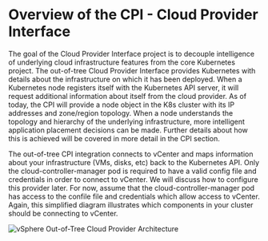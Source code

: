 # Overview of the CPI - Cloud Provider Interface

The goal of the Cloud Provider Interface project is to decouple intelligence of underlying cloud infrastructure features from the core Kubernetes project. The out-of-tree Cloud Provider Interface provides Kubernetes with details about the infrastructure on which it has been deployed. When a Kubernetes node registers itself with the Kubernetes API server, it will request additional information about itself from the cloud provider. As of today, the CPI will provide a node object in the K8s cluster with its IP addresses and zone/region topology. When a node understands the topology and hierarchy of the underlying infrastructure, more intelligent application placement decisions can be made. Further details about how this is achieved will be covered in more detail in the CPI section.

The out-of-tree CPI integration connects to vCenter and maps information about your infrastructure (VMs, disks, etc) back to the Kubernetes API.  Only the cloud-controller-manager pod is required to have a valid config file and credentials in order to connect to vCenter. We will discuss how to configure this provider later. For now, assume that the cloud-controller-manager pod has access to the confile file and credentials which allow access to vCenter. Again, this simplified diagram illustrates which components in your cluster should be connecting to vCenter.

![vSphere Out-of-Tree Cloud Provider Architecture](https://github.com/kubernetes/cloud-provider-vsphere/raw/master/docs/images/vsphere-out-of-tree-architecture.png "vSphere Out-of-Tree Cloud Provider Architecture")
